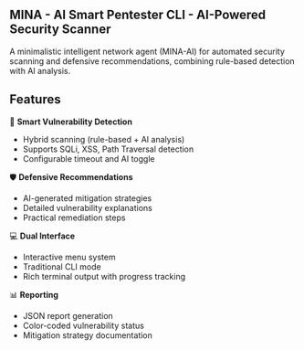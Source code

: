 ##  MINA - AI Smart Pentester CLI - AI-Powered Security Scanner 
A minimalistic intelligent network agent (MINA-AI)  for automated security scanning and defensive recommendations, combining rule-based detection with AI analysis.

## Features

🚀 **Smart Vulnerability Detection**
- Hybrid scanning (rule-based + AI analysis)
- Supports SQLi, XSS, Path Traversal detection
- Configurable timeout and AI toggle

🛡️ **Defensive Recommendations**
- AI-generated mitigation strategies
- Detailed vulnerability explanations
- Practical remediation steps

💻 **Dual Interface**
- Interactive menu system
- Traditional CLI mode
- Rich terminal output with progress tracking

📊 **Reporting**
- JSON report generation
- Color-coded vulnerability status
- Mitigation strategy documentation

